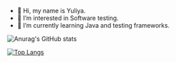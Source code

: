 - 👋 Hi, my name is Yuliya.
- 👀 I’m interested in Software testing.
- 🌱 I’m currently learning Java and testing frameworks.

<!---
juliaCodeGirl/juliaCodeGirl is a ✨ special ✨ repository because its `README.md` (this file) appears on your GitHub profile.
You can click the Preview link to take a look at your changes.
--->


![Anurag's GitHub stats](https://github-readme-stats.vercel.app/api?username=juliaCodeGirl&show_icons=true&theme=dracula&count_private=true&hide=stars,contribs)


[![Top Langs](https://github-readme-stats.vercel.app/api/top-langs/?username=juliaCodeGirl&layout=compact)](https://github.com/juliaCodeGirl/github-readme-stats)




